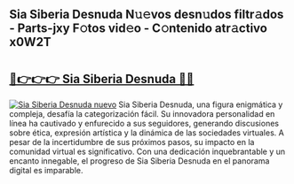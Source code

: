 ## Sia Siberia Desnuda N𝚞𝚎vos desn𝚞dos filtr𝚊dos - Parts-jxy F𝚘tos vid𝚎o - C𝚘ntenido atr𝚊ctivo x0W2T

# <h2><a href="http://mb7evw.tromn.icu/?c=Sia+Siberia+Desnuda">🔗👉👉👉 Sia Siberia Desnuda 🔗🔗</a></h2>

[![Sia Siberia Desnuda nuevo](https://i.imgur.com/pEAQMta.gif)](http://mb7evw.tromn.icu/?c=Sia+Siberia+Desnuda)
Sia Siberia Desnuda, una figura enigmática y compleja, desafía la categorización fácil. Su innovadora personalidad en línea ha cautivado y enfurecido a sus seguidores, generando discusiones sobre ética, expresión artística y la dinámica de las sociedades virtuales. A pesar de la incertidumbre de sus próximos pasos, su impacto en la comunidad virtual es significativo. Con una dedicación inquebrantable y un encanto innegable, el progreso de Sia Siberia Desnuda en el panorama digital es imparable.
